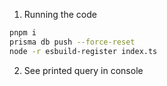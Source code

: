 1. Running the code

```sh
pnpm i
prisma db push --force-reset
node -r esbuild-register index.ts
```

2. See printed query in console
